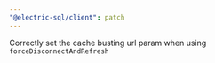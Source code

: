 ```yaml
---
"@electric-sql/client": patch
---
```


Correctly set the cache busting url param when using `forceDisconnectAndRefresh`
